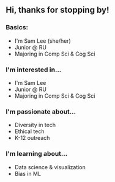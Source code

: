 ## Hi, thanks for stopping by!

### Basics:
- I'm Sam Lee (she/her)
- Junior @ RU
- Majoring in Comp Sci & Cog Sci

### I'm interested in... 
- I'm Sam Lee
- Junior @ RU
- Majoring in Comp Sci & Cog Sci

### I'm passionate about... 
- Diversity in tech
- Ethical tech
- K-12 outreach

### I'm learning about... 
- Data science & visualization
- Bias in ML
